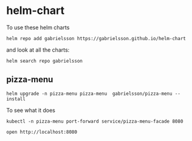 # helm-chart

To use these helm charts
```
helm repo add gabrielsson https://gabrielsson.github.io/helm-chart
```

and look at all the charts: 

```
helm search repo gabrielsson
```


## pizza-menu

```
helm upgrade -n pizza-menu pizza-menu  gabrielsson/pizza-menu --install
```

To see what it does

```
kubectl -n pizza-menu port-forward service/pizza-menu-facade 8080

open http://localhost:8080
```
